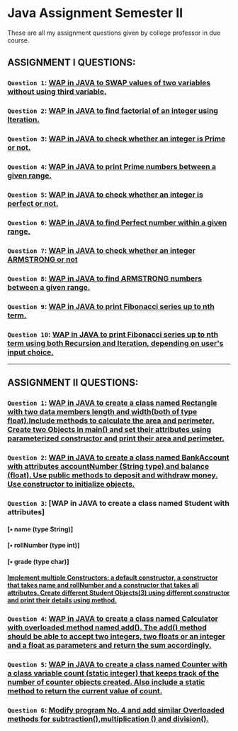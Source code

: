 # Java Assignment Semester II
These are all my assignment questions given by college professor in due course.

## ASSIGNMENT I QUESTIONS:

### `Question 1`: [WAP in JAVA to SWAP values of two variables without using third variable.](https://github.com/xorus-Tnzu/Java_Assignment/blob/main/Assignment%201/Assignment1Q1.java) 
### `Question 2`: [WAP in JAVA to find factorial of an integer using Iteration.](https://github.com/xorus-Tnzu/Java_Assignment/blob/main/Assignment%201/Assignment1Q2.java)
### `Question 3`: [WAP in JAVA to check whether an integer is Prime or not.](https://github.com/xorus-Tnzu/Java_Assignment/blob/main/Assignment%201/Assignment1Q3.java)
### `Question 4`: [WAP in JAVA  to print Prime numbers between a given range.](https://github.com/xorus-Tnzu/Java_Assignment/blob/main/Assignment%201/Assignment1Q4.java)
### `Question 5`: [WAP in JAVA to check whether an integer is perfect or not.](https://github.com/xorus-Tnzu/Java_Assignment/blob/main/Assignment%201/Assignment1Q5.java)
### `Question 6`: [WAP in JAVA to find Perfect number within a given range.](https://github.com/xorus-Tnzu/Java_Assignment/blob/main/Assignment%201/Assignment1Q6.java)
### `Question 7`: [WAP in JAVA to check whether an integer ARMSTRONG or not](https://github.com/xorus-Tnzu/Java_Assignment/blob/main/Assignment%201/Assignment1Q7.java)
### `Question 8`: [WAP in JAVA  to find ARMSTRONG numbers between a given range.](https://github.com/xorus-Tnzu/Java_Assignment/blob/main/Assignment%201/Assignment1Q8.java)
### `Question 9`: [WAP in JAVA  to print Fibonacci series up to nth term.](https://github.com/xorus-Tnzu/Java_Assignment/blob/main/Assignment%201/Assignment1Q9.java)
### `Question 10`: [WAP in JAVA to print Fibonacci series up to nth term using both Recursion and Iteration, depending on user's input choice.](https://github.com/xorus-Tnzu/Java_Assignment/blob/main/Assignment%201/Assignment1Q10.java)
___

## ASSIGNMENT II QUESTIONS:


### `Question 1`: [WAP in JAVA to create a class named Rectangle with two data members length and width(both of type float).Include methods to calculate the area and perimeter. Create two Objects in main() and set their attributes using parameterized constructor and print their area and perimeter.](https://github.com/xorus-Tnzu/Java_Assignment/blob/main/Assignment%202/Assignment2Q1.java)
### `Question 2`: [WAP in JAVA to create a class named BankAccount with attributes accountNumber (String type) and balance (float). Use public methods to deposit and withdraw money. Use constructor to initialize objects.](https://github.com/xorus-Tnzu/Java_Assignment/blob/main/Assignment%202/Assignment2Q2.java)
### `Question 3`: [WAP in JAVA to create a class named Student with attributes] 
####  [•	name (type String)]
####  [•	rollNumber (type int)]
####  [•	grade (type char)]
#### [Implement multiple Constructors: a default constructor, a constructor that takes name and rollNumber and a constructor that takes all attributes. Create different Student Objects(3) using different constructor and print their details using method.](https://github.com/xorus-Tnzu/Java_Assignment/blob/main/Assignment%202/Assignment2Q3.java)
### `Question 4`: [WAP in JAVA to create a class named Calculator with overloaded method named add(). The add() method should be able to accept two integers, two floats or an integer and a float as parameters and return the sum accordingly.](https://github.com/xorus-Tnzu/Java_Assignment/blob/main/Assignment%202/Assignment2Q4.java)
### `Question 5`: [WAP in JAVA to create a class named Counter with a class variable count (static integer) that keeps track of the number of counter objects created. Also include a static method to return the current value of count.](https://github.com/xorus-Tnzu/Java_Assignment/blob/main/Assignment%202/Assignment2Q5.java)
### `Question 6`: [Modify program No. 4 and add similar Overloaded methods for subtraction(),multiplication () and division().](https://github.com/xorus-Tnzu/Java_Assignment/blob/main/Assignment%202/Assignment2Q6.java)
